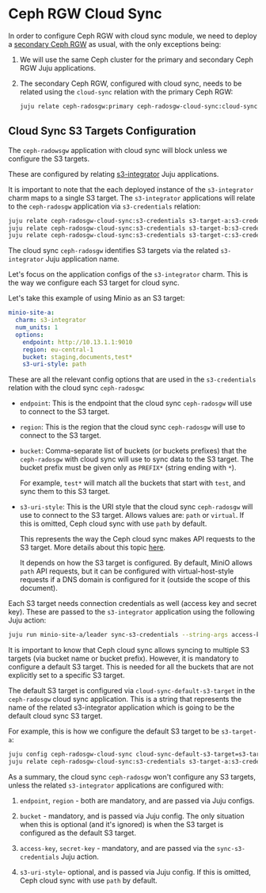 # Ceph RGW Cloud Sync

In order to configure Ceph RGW with cloud sync module, we need to deploy
a [secondary Ceph RGW](https://ubuntu.com/ceph/docs/setting-up-multi-site) as usual, with the only exceptions being:

1. We will use the same Ceph cluster for the primary and secondary Ceph RGW
   Juju applications.

2. The secondary Ceph RGW, configured with cloud sync, needs to be related using
   the `cloud-sync` relation with the primary Ceph RGW:

    ```bash
    juju relate ceph-radosgw:primary ceph-radosgw-cloud-sync:cloud-sync
    ```

## Cloud Sync S3 Targets Configuration

The `ceph-radowsgw` application with cloud sync will block unless we configure
the S3 targets.

These are configured by relating [s3-integrator](https://github.com/canonical/s3-integrator)
Juju applications.

It is important to note that the each deployed instance of the `s3-integrator`
charm maps to a single S3 target. The `s3-integrator` applications will relate
to the `ceph-radosgw` application via `s3-credentials` relation:

```bash
juju relate ceph-radosgw-cloud-sync:s3-credentials s3-target-a:s3-credentials
juju relate ceph-radosgw-cloud-sync:s3-credentials s3-target-b:s3-credentials
juju relate ceph-radosgw-cloud-sync:s3-credentials s3-target-c:s3-credentials
```

The cloud sync `ceph-radosgw` identifies S3 targets via the related
`s3-integrator` Juju application name.

Let's focus on the application configs of the `s3-integrator` charm. This is
the way we configure each S3 target for cloud sync.

Let's take this example of using Minio as an S3 target:

```yaml
minio-site-a:
  charm: s3-integrator
  num_units: 1
  options:
    endpoint: http://10.13.1.1:9010
    region: eu-central-1
    bucket: staging,documents,test*
    s3-uri-style: path
```

These are all the relevant config options that are used in the `s3-credentials`
relation with the cloud sync `ceph-radosgw`:

* `endpoint`: This is the endpoint that the cloud sync `ceph-radosgw` will use
  to connect to the S3 target.

* `region`: This is the region that the cloud sync `ceph-radosgw` will use to
  connect to the S3 target.

* `bucket`: Comma-separate list of buckets (or buckets prefixes) that the
  `ceph-radosgw` with cloud sync will use to sync data to the S3 target.
  The bucket prefix must be given only as `PREFIX*` (string ending with `*`).

  For example, `test*` will match all the buckets that start with `test`, and
  sync them to this S3 target.

* `s3-uri-style`: This is the URI style that the cloud sync `ceph-radosgw`
  will use to connect to the S3 target. Allows values are: `path` or `virtual`.
  If this is omitted, Ceph cloud sync with use `path` by default.

  This represents the way the Ceph cloud sync makes API requests to the S3
  target. More details about this topic [here](https://docs.aws.amazon.com/AmazonS3/latest/userguide/RESTAPI.html).

  It depends on how the S3 target is configured. By default, MiniO allows `path`
  API requests, but it can be configured with virtual-host-style requests if a
  DNS domain is configured for it (outside the scope of this document).

Each S3 target needs connection credentials as well (access key and secret
key). These are passed to the `s3-integrator` application using the following
Juju action:

```bash
juju run minio-site-a/leader sync-s3-credentials --string-args access-key=ACCESS_KEY secret-key=ACCESS_SECRET
```

It is important to know that Ceph cloud sync allows syncing to multiple S3
targets (via bucket name or bucket prefix). However, it is mandatory to
configure a default S3 target. This is needed for all the buckets that are not
explicitly set to a specific S3 target.

The default S3 target is configured via `cloud-sync-default-s3-target` in the
`ceph-radosgw` cloud sync application. This is a string that represents
the name of the related s3-integrator application which is going to be the
default cloud sync S3 target.

For example, this is how we configure the default S3 target to be `s3-target-a`:

```bash
juju config ceph-radosgw-cloud-sync cloud-sync-default-s3-target=s3-target-a
juju relate ceph-radosgw-cloud-sync:s3-credentials s3-target-a:s3-credentials
```

As a summary, the cloud sync `ceph-radosgw` won't configure any S3 targets,
unless the related `s3-integrator` applications are configured with:

1. `endpoint`, `region` - both are mandatory, and are passed via Juju configs.

2. `bucket` - mandatory, and is passed via Juju config. The only situation
   when this is optional (and it's ignored) is when the S3 target is configured
   as the default S3 target.

3. `access-key`, `secret-key` - mandatory, and are passed via the
   `sync-s3-credentials` Juju action.

4. `s3-uri-style`- optional, and is passed via Juju config. If this is omitted,
   Ceph cloud sync with use `path` by default.
